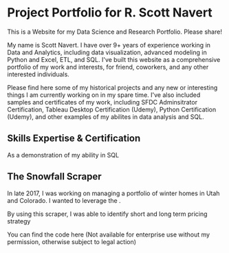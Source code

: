 # Project Portfolio for R. Scott Navert
This is a Website for my Data Science and Research Portfolio. Please share!

My name is Scott Navert. I have over 9+ years of experience working in Data and Analytics, including data visualization, advanced modeling in Python and Excel, ETL, and SQL. I've built this website as a comprehensive portfolio of my work and interests, for friend, coworkers, and any other interested individuals. 

Please find here some of my historical projects and any new or interesting things I am currently working on in my spare time. I've also included samples and certificates of my work, including SFDC Adminsitrator Certification, Tableau Desktop Certification (Udemy), Python Certification (Udemy), and other examples of my abilites in data analysis and SQL. 

##  Skills Expertise & Certification

As a demonstration of my ability in SQL

## The Snowfall Scraper
In late 2017, I was working on managing a portfolio of winter homes in Utah and Colorado. I wanted to leverage the .

By using this scraper, I was able to identify short and long term pricing strategy 

You can find the code here (Not available for enterprise use without my permission, otherwise subject to legal action)

## 
